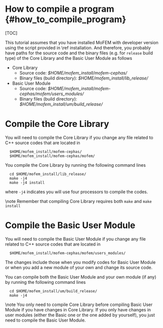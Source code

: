 How to compile a program {#how_to_compile_program}
==========================================================

[TOC]

This tutorial assumes that you have installed MoFEM with developer version using
the script provided in \ref installation. And therefore, you probably have paths
for the source code and the binary files (e.g. for `release` build type) of the
Core Library and the Basic User Module as follows

- Core Library
  - Source code: *$HOME/mofem_install/mofem-cephas/*
  - Binary files (build directory): *$HOME/mofem_install/lib_release/*
- Basic User Module
  - Source code: *$HOME/mofem_install/mofem-cephas/mofem/users_modules/*
  - Binary files (build directory): *$HOME/mofem_install/um/build_release/*

# Compile the Core Library

You will need to compile the Core Library if you change any file related to C++ source codes that are located in 
```
  $HOME/mofem_install/mofem-cephas/
  $HOME/mofem_install/mofem-cephas/mofem/
```

You compile the Core Library by running the following command lines 

```
  cd $HOME/mofem_install/lib_release/
  make -j4
  make -j4 install
```
where `-j4` indicates you will use four processors to compile the codes.

\note Remember that compiling Core Library requires both `make` and `make install`



# Compile the Basic User Module

You will need to compile the Basic User Module if you change any file related
to C++ source codes that are located in
```
  $HOME/mofem_install/mofem-cephas/mofem/users_modules/
```
The changes include those when you modify codes for Basic User Module or when
you add a new module of your own and change its source code.

You can compile both the Basic User Module and your own module (if any) by
running the following command lines

```
  cd $HOME/mofem_install/um/build_release/
  make -j4
```

\note You only need to compile Core Library before compiling Basic User Module
if you have changes in Core Library. If you only have changes in user modules
(either the Basic one or the one added by yourself), you just need to
compile the Basic User Module.